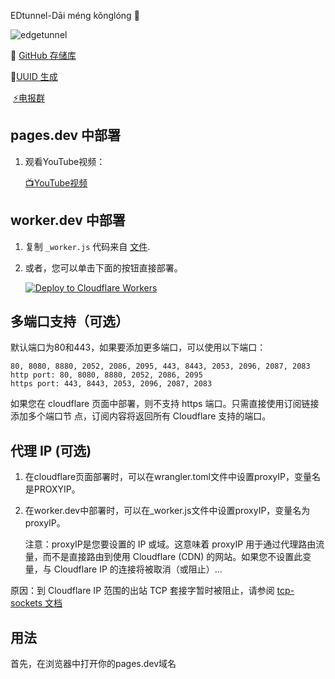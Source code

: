 

EDtunnel-Dāi méng kǒnglóng 🦖

![edgetunnel](https://camo.githubusercontent.com/545035e7d0bc8da5e91bb38721e309d723eb2d4c1a94ef7605c3ff3a5945a5d9/68747470733a2f2f74632d313330333831373430332e636f732e61702d6368656e6764752e6d7971636c6f75642e636f6d2f323032342f30362f32332f363637373032366437356630352e706e67)

🦕 [GitHub 存储库](https://github.com/DaiMengKongLong/EDtunnel/tree/main)

🦊[UUID 生成](https://www.uuidgenerator.net/)

 [⚡️电报群](https://t.me/dmkljlq)


## pages.dev 中部署


1. 观看YouTube视频：
    
    [📺YouTube视频](https://youtu.be/Mi6O3dJXeDI)
    

## worker.dev 中部署


1. 复制 `_worker.js` 代码来自 [文件](https://github.com/DaiMengKongLong/EDtunnel/blob/main/_worker.js).
    
2. 或者，您可以单击下面的按钮直接部署。
    
    [![Deploy to Cloudflare Workers](https://camo.githubusercontent.com/706bbe2a2cf53a4824ae5e2b599311927e28540dc8a9a57a16f8f5b195572aeb/68747470733a2f2f6465706c6f792e776f726b6572732e636c6f7564666c6172652e636f6d2f627574746f6e)](https://deploy.workers.cloudflare.com/?url=https://github.com/DaiMengKongLong/EDtunnel)


## 多端口支持（可选）

默认端口为80和443，如果要添加更多端口，可以使用以下端口：

```
80, 8080, 8880, 2052, 2086, 2095, 443, 8443, 2053, 2096, 2087, 2083
http port: 80, 8080, 8880, 2052, 2086, 2095
https port: 443, 8443, 2053, 2096, 2087, 2083
```

如果您在 cloudflare 页面中部署，则不支持 https 端口。只需直接使用订阅链接添加多个端口节 点，订阅内容将返回所有 Cloudflare 支持的端口。

## 代理 IP (可选)

1.  在cloudflare页面部署时，可以在wrangler.toml文件中设置proxyIP，变量名是PROXYIP。
    
2.  在worker.dev中部署时，可以在_worker.js文件中设置proxyIP，变量名为proxyIP。
    
    注意：proxyIP是您要设置的 IP 或域。这意味着 proxyIP 用于通过代理路由流量，而不是直接路由到使用 Cloudflare (CDN) 的网站。如果您不设置此变量，与 Cloudflare IP 的连接将被取消（或阻止）...

原因：到 Cloudflare IP 范围的出站 TCP 套接字暂时被阻止，请参阅 [tcp-sockets 文档](https://developers.cloudflare.com/workers/runtime-apis/tcp-sockets/#considerations)

## 用法

首先，在浏览器中打开你的pages.dev域名
